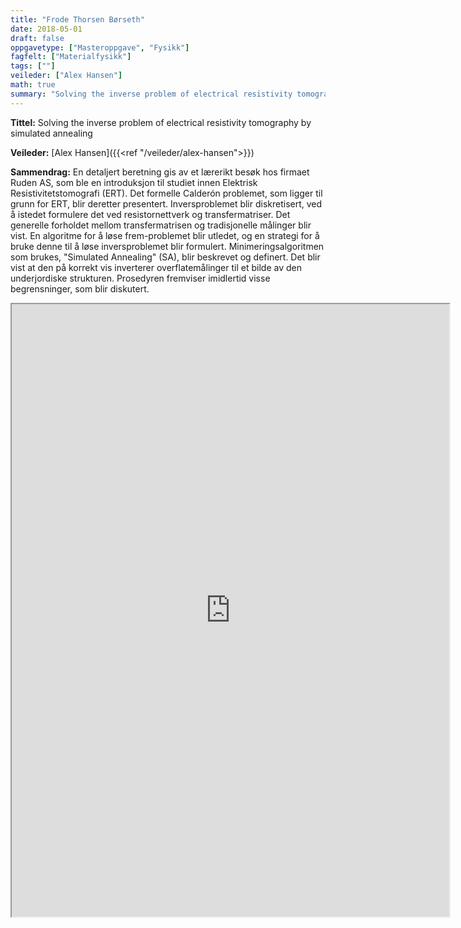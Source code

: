 ```yaml
---
title: "Frode Thorsen Børseth"
date: 2018-05-01
draft: false
oppgavetype: ["Masteroppgave", "Fysikk"]
fagfelt: ["Materialfysikk"]
tags: [""]
veileder: ["Alex Hansen"]
math: true
summary: "Solving the inverse problem of electrical resistivity tomography by simulated annealing"
---
```


**Tittel:** Solving the inverse problem of electrical resistivity tomography by simulated annealing

**Veileder:** [Alex Hansen]({{<ref "/veileder/alex-hansen">}}) 

**Sammendrag:** En detaljert beretning gis av et lærerikt besøk hos firmaet Ruden AS, som ble en introduksjon til studiet innen Elektrisk Resistivitetstomografi (ERT). Det formelle Calderón problemet, som ligger til grunn for ERT, blir deretter presentert. Inversproblemet blir diskretisert, ved å istedet formulere det ved resistornettverk og transfermatriser. Det generelle forholdet mellom transfermatrisen og tradisjonelle målinger blir vist. En algoritme for å løse frem-problemet blir utledet, og en strategi for å bruke denne til å løse inversproblemet blir formulert. Minimeringsalgoritmen som brukes, "Simulated Annealing" (SA), blir beskrevet og definert. Det blir vist at den på korrekt vis inverterer overflatemålinger til et bilde av den underjordiske strukturen. Prosedyren fremviser imidlertid visse begrensninger, som blir diskutert.

<iframe src="https://drive.google.com/file/d/1heX-Nq5Qsn6B822A2J1zGTxJt5c_XB6E/preview" width="700" height="980" allow="autoplay"></iframe>